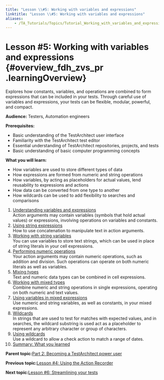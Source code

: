 ```yaml
--- 
title: "Lesson \\#5: Working with variables and expressions"
linktitle: "Lesson \\#5: Working with variables and expressions"
aliases: 
    - /TA_Tutorials/Topics/Tutorial_Working_with_variables_and_expressions.html
---
```

# Lesson \#5: Working with variables and expressions {#overview_fdh_zvs_pr .learningOverview}

Explores how constants, variables, and operations are combined to form expressions that can be included in your tests. Through careful use of variables and expressions, your tests can be flexible, modular, powerful, and compact.

**Audience:** Testers, Automation engineers

**Prerequisites:**

-   Basic understanding of the TestArchitect user interface
-   Familiarity with the TestArchitect test editor
-   Essential understanding of TestArchitect repositories, projects, and tests
-   Basic understanding of basic computer programming concepts

**What you will learn:**

-   How variables are used to store different types of data
-   How expressions are formed from numeric and string operations
-   How variables, by acting as placeholders for actual values, lend reusability to expressions and actions
-   How data can be converted from one type to another
-   How wildcards can be used to add flexibility to searches and comparisons

1.  [Understanding variables and expressions](../../TA_Tutorials/Topics/Understanding_variables_and_expressions.html)  
Action arguments may contain variables \(symbols that hold actual values\) or expressions, involving operations on variables and constants.
2.  [Using string expressions](../../TA_Tutorials/Topics/Using_string_expressions.html)  
How to use concatenation to manipulate text in action arguments.
3.  [Working with string variables](../../TA_Tutorials/Topics/Working_with_string_variables.html)  
You can use variables to store text strings, which can be used in place of string literals in your cell expressions.
4.  [Performing numeric operations](../../TA_Tutorials/Topics/Performing_numeric_operations.html)  
Your action arguments may contain numeric operations, such as addition and division. Such operations can operate on both numeric literals as well as variables.
5.  [Mixing types](../../TA_Tutorials/Topics/Mixing_types.html)  
Text and numeric data types can be combined in cell expressions.
6.  [Working with mixed types](../../TA_Tutorials/Topics/Working_with_mixed_types.html)  
Combine numeric and string operations in single expressions, operating on both numeric and text values.
7.  [Using variables in mixed expressions](../../TA_Tutorials/Topics/Using_variables_in_mixed_expressions.html)  
Use numeric and string variables, as well as constants, in your mixed expressions.
8.  [Wildcards](../../TA_Tutorials/Topics/Wildcards.html)  
 In strings that are used to test for matches with expected values, and in searches, the wildcard substring is used act as a placeholder to represent any arbitrary character or group of characters.
9.  [Using wildcards](../../TA_Tutorials/Topics/Using_wildcards.html)  
Use a wildcard to allow a check action to match a range of dates.
10. [Summary: What you learned](../../TA_Tutorials/Topics/Summary_Working_with_variables_expressions.html)  


**Parent topic:**[Part 2: Becoming a TestArchitect power user](../../TA_Tutorials/Topics/tut_part2_becoming_power_user.html)

**Previous topic:**[Lesson \#4: Using the Action Recorder](../../TA_Tutorials/Topics/Tutorial_Using_the_Action_Recorder.html)

**Next topic:**[Lesson \#6: Streamlining your tests](../../TA_Tutorials/Topics/Tutorial_Building_an_action_definition.html)

